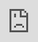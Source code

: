 # Welcome to apt-get.co
 _a collection of code projects by [resonova](https://www.resonova.com)_
<br>
<br>
<br>
## EXPLORE PROJECT PAGES

- [Matrix Rain](http://www.apt-get.co/matrix.html)

- [Waves Platform Data](http://www.apt-get.co/waves.html)

- [Blockchain Technology in Healthcare](http://www.apt-get.co/medical-blockchain.html)

- [sudo.apt-get Resources](http://sudo.apt-get.co)

- [crypto-scriptor](http://www.apt-get.co/crypto-scriptor.html)

- [Crypto Icons](http://www.apt-get.co/docs/assets/crypto-icons/index.html)

<br>
<hr>
<br>
## HANDY CODE SNIPS
<br>
### FULL PAGE IFRAME
```
<iframe src="http://www.apt-get.co" security="restricted" sandbox style="position:fixed; top:0px; left:0px; bottom:0px; right:0px; width:100%; height:100%; border:none; margin:0; padding:0; overflow:hidden; z-index:999999;"><a href="http://www.apt-get.co"> Proceed to the apt-get project page.</a>
  </iframe>
 ```
 <br>
 ### TIME TRAVEL BUTTON
 ```
 <!DOCTYPE html>
<html>
<body>
<p>Click the button to display the time.</p>
<button onclick="getElementById('timeOUTPUT').innerHTML=Date()">CURRENT TIME</button>
<p id="timeOUTPUT"></p>
</body>
</html>
```
<br>
